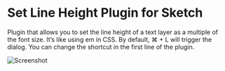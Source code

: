 # Set Line Height Plugin for Sketch

Plugin that allows you to set the line height of a text layer as a multiple of the font size. It’s like using em in CSS. By default, ⌘ + L will trigger the dialog. You can change the shortcut in the first line of the plugin.

![Screenshot](https://dl.dropboxusercontent.com/u/974773/_keepalive/Sketch-Line-Height.png)